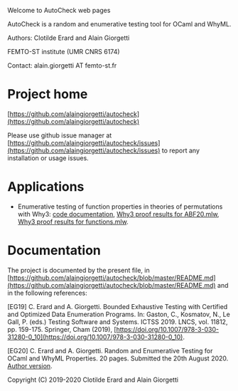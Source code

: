 Welcome to AutoCheck web pages

AutoCheck is a random and enumerative testing tool for OCaml and WhyML.

Authors: Clotilde Erard and Alain Giorgetti

FEMTO-ST institute (UMR CNRS 6174)

Contact: alain.giorgetti AT femto-st.fr

Project home
============

[https://github.com/alaingiorgetti/autocheck](https://github.com/alaingiorgetti/autocheck)

Please use github issue manager at [https://github.com/alaingiorgetti/autocheck/issues](https://github.com/alaingiorgetti/autocheck/issues) to report any installation or usage issues.

Applications
============

- Enumerative testing of function properties in theories of permutations with Why3:
 [code documentation](https://alaingiorgetti.github.io/autocheck/permutTheory/index.html), 
 [Why3 proof results for ABF20.mlw](https://alaingiorgetti.github.io/autocheck/permutTheory/ABF20/why3session.html), 
 [Why3 proof results for functions.mlw](https://alaingiorgetti.github.io/autocheck/permutTheory/functions/why3session.html).

Documentation
=============

The project is documented by the present file, in [https://github.com/alaingiorgetti/autocheck/blob/master/README.md](https://github.com/alaingiorgetti/autocheck/blob/master/README.md) and in the following references:

[EG19] C. Erard and A. Giorgetti. Bounded Exhaustive Testing with Certified
and Optimized Data Enumeration Programs. In: Gaston, C., Kosmatov, N., Le Gall,
P. (eds.) Testing Software and Systems. ICTSS 2019. LNCS, vol. 11812, pp. 159-175.
Springer, Cham (2019), [https://doi.org/10.1007/978-3-030-31280-0_10](https://doi.org/10.1007/978-3-030-31280-0_10).

[EG20] C. Erard and A. Giorgetti. Random and Enumerative Testing for OCaml and 
WhyML Properties. 20 pages. Submitted the 20th August 2020. [Author version](https://alaingiorgetti.github.io/autocheck/EG20.pdf).

Copyright (C) 2019-2020 Clotilde Erard and Alain Giorgetti

